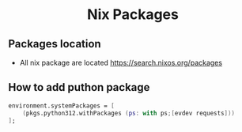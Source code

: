<h1 style="text-align:center;"> Nix Packages</p>

## Packages location

- All nix package are located https://search.nixos.org/packages

## How to add puthon package

```nix
environment.systemPackages = [
    (pkgs.python312.withPackages (ps: with ps;[evdev requests]))
];
```
